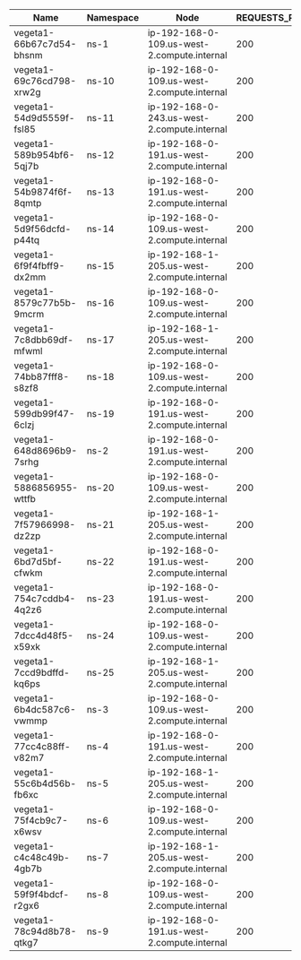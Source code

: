 | Name | Namespace | Node | REQUESTS_PER_SECOND | DURATION | CONNECTIONS | MAX_CONNECTIONS |
|------|-----------|------|---------------------|----------|-------------|-----------------|
| vegeta1-66b67c7d54-bhsnm | ns-1 | ip-192-168-0-109.us-west-2.compute.internal | 200 | 1m | 100 | 100 |
| vegeta1-69c76cd798-xrw2g | ns-10 | ip-192-168-0-109.us-west-2.compute.internal | 200 | 1m | 100 | 100 |
| vegeta1-54d9d5559f-fsl85 | ns-11 | ip-192-168-0-243.us-west-2.compute.internal | 200 | 1m | 100 | 100 |
| vegeta1-589b954bf6-5qj7b | ns-12 | ip-192-168-0-191.us-west-2.compute.internal | 200 | 1m | 100 | 100 |
| vegeta1-54b9874f6f-8qmtp | ns-13 | ip-192-168-0-191.us-west-2.compute.internal | 200 | 1m | 100 | 100 |
| vegeta1-5d9f56dcfd-p44tq | ns-14 | ip-192-168-0-109.us-west-2.compute.internal | 200 | 1m | 100 | 100 |
| vegeta1-6f9f4fbff9-dx2mm | ns-15 | ip-192-168-1-205.us-west-2.compute.internal | 200 | 1m | 100 | 100 |
| vegeta1-8579c77b5b-9mcrm | ns-16 | ip-192-168-0-109.us-west-2.compute.internal | 200 | 1m | 100 | 100 |
| vegeta1-7c8dbb69df-mfwml | ns-17 | ip-192-168-1-205.us-west-2.compute.internal | 200 | 1m | 100 | 100 |
| vegeta1-74bb87fff8-s8zf8 | ns-18 | ip-192-168-0-109.us-west-2.compute.internal | 200 | 1m | 100 | 100 |
| vegeta1-599db99f47-6clzj | ns-19 | ip-192-168-0-191.us-west-2.compute.internal | 200 | 1m | 100 | 100 |
| vegeta1-648d8696b9-7srhg | ns-2 | ip-192-168-0-191.us-west-2.compute.internal | 200 | 1m | 100 | 100 |
| vegeta1-5886856955-wttfb | ns-20 | ip-192-168-0-109.us-west-2.compute.internal | 200 | 1m | 100 | 100 |
| vegeta1-7f57966998-dz2zp | ns-21 | ip-192-168-1-205.us-west-2.compute.internal | 200 | 1m | 100 | 100 |
| vegeta1-6bd7d5bf-cfwkm | ns-22 | ip-192-168-0-191.us-west-2.compute.internal | 200 | 1m | 100 | 100 |
| vegeta1-754c7cddb4-4q2z6 | ns-23 | ip-192-168-0-191.us-west-2.compute.internal | 200 | 1m | 100 | 100 |
| vegeta1-7dcc4d48f5-x59xk | ns-24 | ip-192-168-0-109.us-west-2.compute.internal | 200 | 1m | 100 | 100 |
| vegeta1-7ccd9bdffd-kq6ps | ns-25 | ip-192-168-1-205.us-west-2.compute.internal | 200 | 1m | 100 | 100 |
| vegeta1-6b4dc587c6-vwmmp | ns-3 | ip-192-168-0-109.us-west-2.compute.internal | 200 | 1m | 100 | 100 |
| vegeta1-77cc4c88ff-v82m7 | ns-4 | ip-192-168-0-191.us-west-2.compute.internal | 200 | 1m | 100 | 100 |
| vegeta1-55c6b4d56b-fb6xc | ns-5 | ip-192-168-1-205.us-west-2.compute.internal | 200 | 1m | 100 | 100 |
| vegeta1-75f4cb9c7-x6wsv | ns-6 | ip-192-168-0-109.us-west-2.compute.internal | 200 | 1m | 100 | 100 |
| vegeta1-c4c48c49b-4gb7b | ns-7 | ip-192-168-1-205.us-west-2.compute.internal | 200 | 1m | 100 | 100 |
| vegeta1-59f9f4bdcf-r2gx6 | ns-8 | ip-192-168-0-109.us-west-2.compute.internal | 200 | 1m | 100 | 100 |
| vegeta1-78c94d8b78-qtkg7 | ns-9 | ip-192-168-0-191.us-west-2.compute.internal | 200 | 1m | 100 | 100 |
